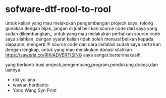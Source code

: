# sofware-dtf-rool-to-rool
untuk kalian yang mau melakukan pengembangan projeck saya, tolong gunakan dengan bijak, jangan di jual beli kan source code dari saya yang sudah dikembangkan,, untuk yang mau melakukan perbaikan source code saya silahkan, dengan syarat kalian tidak boleh menjual belikan kepada siapapun, mengerti !!! source code dan cara instalasi sudah saya serta kan dengan lengkap, untuk yang mau melakukan donasi silahkan https://saweria.co/RIKIADVERTISING saya sangat berterimakasih,

yang berkontribusi projeck,pengembang,program,pendukung,doansi,dan lainnya

- riki yuliana
- wawan herdianto
- Yono Wang Syn Print
